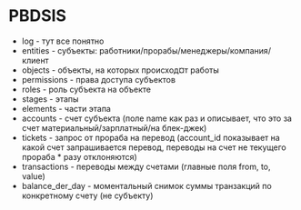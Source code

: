 # PBDSIS
* log - тут все понятно
* entities - субъекты: работники/прорабы/менеджеры/компания/клиент
* objects - объекты, на которых происход¤т работы
* permissions - права доступа субъектов
* roles - роль субъекта на объекте
* stages - этапы
* elements - части этапа
* accounts - счет субъекта (поле name как раз и описывает, что это за счет материальный/зарплатный/на блек-джек)
* tickets - запрос от прораба на перевод (account_id показывает на какой счет запрашивается перевод, переводы на счет не текущего прораба * разу отклоняются)
* transactions - переводы между счетами (главные поля from, to, value)
* balance_der_day - моментальный снимок суммы транзакций по конкретному счету (не субъекту)
